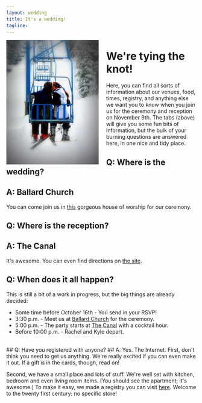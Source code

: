 ```yaml
---
layout: wedding
title: It's a wedding!
tagline:
---
```


<img alt="Good thing we didn't fall off the chairlift" 
class="round-corners" align="left" style="margin-right: 20px"
src="/static/images_wedding_site/2011_Spring_Break_072A.jpg" width="245"
height="330">

# We're tying the knot!

Here, you can find all sorts of information about our venues, food, times,
registry, and anything else we want you to know when you join us for the
ceremony and reception on November 9th. The tabs (above) will give you some
fun bits of information, but the bulk of your burning questions are answered
here, in one nice and tidy place.

## Q: Where is the wedding?
## A: Ballard Church
You can come join us in [this](http://www.ballardchurch.com/) gorgeous house 
of worship for our ceremony.

## Q: Where is the reception?
## A: The Canal
It's awesome. You can even find directions on [the site](http://www.thecanalseattle.com/index.htm).

## Q: When does it all happen?
This is still a bit of a work in progress, but the big things are already decided:

* Some time before October  16th - You send in your RSVP!
* 3:30 p.m. - Meet us at [Ballard Church](http://www.ballardchurch.com/)
for the ceremony.
* 5:00 p.m. - The party starts at
[The Canal](http://www.thecanalseattle.com/index.htm) with a cocktail hour.
* Before 10:00 p.m. - Rachel and Kyle depart.

</br>
## Q: Have you registered with anyone?
## A: Yes. The Internet.
First, don't think you need to get us anything. We're really excited if you
can even make it out. If a gift is in the cards, though, read on!

Second, we have a small place and lots of stuff.  We're well set with kitchen,
bedroom and even living room items.  (You should see the apartment; it's
awesome.) To make it easy, we made a registry you can visit
[here](http://www.myregistry.com/visitors/giftlist.aspx?sid=764054a1-7730-4ee4-b214-b324cd19be00).
Welcome to the twenty first century: no specific store!


